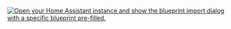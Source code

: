 [![Open your Home Assistant instance and show the blueprint import dialog with a specific blueprint pre-filled.](https://my.home-assistant.io/badges/blueprint_import.svg)](https://my.home-assistant.io/redirect/blueprint_import/?blueprint_url=https%3A%2F%2Fgithub.com%2FYoshiiPlayzz%2Fhomeassistant-extras%2Fblob%2Fmain%2Fblueprints%2Fcompanion-android-set-alarm-samsung.yaml)